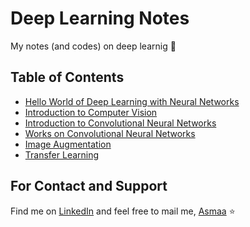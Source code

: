 # Deep Learning Notes
My notes (and codes) on deep learnig :dizzy:

## Table of Contents
* [Hello World of Deep Learning with Neural Networks](https://github.com/asmaamirkhan/DeepLearningNotes/tree/master/0-HelloWorld)
* [Introduction to Computer Vision](https://github.com/asmaamirkhan/DeepLearningNotes/tree/master/1-Intro2ComputerVision)
* [Introduction to Convolutional Neural Networks](https://github.com/asmaamirkhan/DeepLearningNotes/tree/master/2-Intro2CNN)
* [Works on Convolutional Neural Networks](https://github.com/asmaamirkhan/DeepLearningNotes/tree/master/3-CNNWorks)
* [Image Augmentation](https://github.com/asmaamirkhan/DeepLearningNotes/tree/master/4-ImageAugmentation)
* [Transfer Learning](https://github.com/asmaamirkhan/DeepLearningNotes/tree/master/5-TransferLearning)

## For Contact and Support
Find me on [LinkedIn](https://www.linkedin.com/in/asmaa-mirkhan/) and feel free to mail me, [Asmaa](mailto:asmaamirkhan.am@gmail.com) :star: